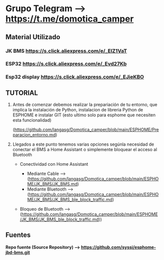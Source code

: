 # Grupo Telegram --> https://t.me/domotica_camper

## Material Utilizado

### JK BMS https://s.click.aliexpress.com/e/_EIZ1VaT

### ESP32 https://s.click.aliexpress.com/e/_Evd27Kb

### Esp32 display https://s.click.aliexpress.com/e/_EJieKBO


## TUTORIAL

1. Antes de comenzar debemos realizar la prepariación de tu entorno, que implica la instalación de Python, instalacion de libreria Python de ESPHOME e instalar GIT (esto ultimo solo para esphome que necesiten esta funcionalidad)
  
   (https://github.com/langasg/Domotica_camper/blob/main/ESPHOME/Preparacion_entorno.md)

2. Llegados a este punto tenemos varias opciones segúnla necesidad de conectar el BMS a Home Assistant o simplemente bloquear el acceso al Bluetooth

     - Conectividad con Home Assistant
        - Mediante Cable --> (https://github.com/langasg/Domotica_camper/blob/main/ESPHOME/JK_BMS/JK_BMS.md)
        - Mediante Bluetooth --> (https://github.com/langasg/Domotica_camper/blob/main/ESPHOME/JK_BMS/JK_BMS_ble_block_traffic.md)

     - Bloqueo de Bluetooth -->  (https://github.com/langasg/Domotica_camper/blob/main/ESPHOME/JK_BMS/JK_BMS_ble_block_traffic.md))
      
      
## Fuentes

#### Repo fuente (Source Repository) --> https://github.com/syssi/esphome-jbd-bms.git
